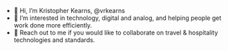 - 👋 Hi, I’m Kristopher Kearns, @vrkearns
- 👀 I’m interested in technology, digital and analog, and helping people get work done more efficiently.
- 💞️ Reach out to me if you would like to collaborate on travel & hospitality technologies and standards.

<!---
vrkearns/vrkearns is a ✨ special ✨ repository because its `README.md` (this file) appears on your GitHub profile.
You can click the Preview link to take a look at your changes.
--->
